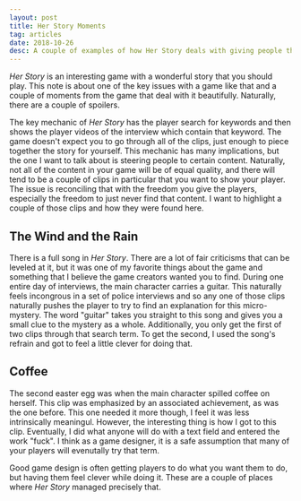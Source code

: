 ```yaml
---
layout: post
title: Her Story Moments
tag: articles
date: 2018-10-26
desc: A couple of examples of how Her Story deals with giving people the freedom to find content.
---
```



*Her Story* is an interesting game with a wonderful story that you should play. This note is about one of the key issues with a game like that and a couple of moments from the game that deal with it beautifully. Naturally, there are a couple of spoilers.


The key mechanic of *Her Story* has the player search for keywords and then shows the player videos of the interview which contain that keyword. The game doesn't expect you to go through all of the clips, just enough to piece together the story for yourself. This mechanic has many implications, but the one I want to talk about is steering people to certain content. Naturally, not all of the content in your game will be of equal quality, and there will tend to be a couple of clips in particular that you want to show your player. The issue is reconciling that with the freedom you give the players, especially the freedom to just never find that content. I want to highlight a couple of those clips and how they were found here.

## The Wind and the Rain

There is a full song in *Her Story*. There are a lot of fair criticisms that can be leveled at it, but it was one of my favorite things about the game and something that I believe the game creators wanted you to find. During one entire day of interviews, the main character carries a guitar. This naturally feels incongrous in a set of police interviews and so any one of those clips naturally pushes the player to try to find an explanation for this micro-mystery. The word "guitar" takes you straight to this song and gives you a small clue to the mystery as a whole. Additionally, you only get the first of two clips through that search term. To get the second, I used the song's refrain and got to feel a little clever for doing that.

## Coffee

The second easter egg was when the main character spilled coffee on herself. This clip was emphasized by an associated achievement, as was the one before. This one needed it more though, I feel it was less intrinsically meaningul. However, the interesting thing is how I got to this clip. Eventually, I did what anyone will do with a text field and entered the work "fuck". I think as a game designer, it is a safe assumption that many of your players will evenutally try that term.


Good game design is often getting players to do what you want them to do, but having them feel clever while doing it. These are a couple of places where *Her Story* managed precisely that.

